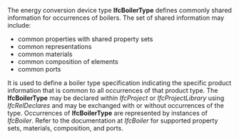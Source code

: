 The energy conversion device type **IfcBoilerType** defines commonly shared information for occurrences of boilers. The set of shared information may include:

* common properties with shared property sets
* common representations
* common materials
* common composition of elements
* common ports

It is used to define a boiler type specification indicating the specific product information that is common to all occurrences of that product type. The **IfcBoilerType** may be declared within _IfcProject_ or _IfcProjectLibrary_ using _IfcRelDeclares_ and may be exchanged with or without occurrences of the type. Occurrences of **IfcBoilerType** are represented by instances of _IfcBoiler_. Refer to the documentation at _IfcBoiler_ for supported property sets, materials, composition, and ports.